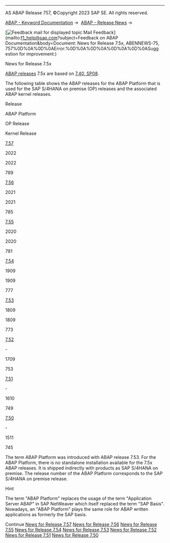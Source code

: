   

* * *

AS ABAP Release 757, ©Copyright 2023 SAP SE. All rights reserved.

[ABAP - Keyword Documentation](javascript:call_link\('abenabap.htm'\)) →  [ABAP - Release News](javascript:call_link\('abennews.htm'\)) → 

 [![](Mail.gif?object=Mail.gif&sap-language=EN "Feedback mail for displayed topic") Mail Feedback](mailto:f1_help@sap.com?subject=Feedback on ABAP Documentation&body=Document: News for Release 7.5x, ABENNEWS-75, 757%0D%0A%0D%0AError:%0D%0A%0D%0A%0D%0A%0D%0ASugg
estion for improvement:)

News for Release 7.5x

[ABAP releases](javascript:call_link\('abenabap_release_glosry.htm'\) "Glossary Entry") 7.5x are based on [7.40, SP08](javascript:call_link\('abennews-740_sp08.htm'\)).

The following table shows the ABAP releases for the ABAP Platform that is used for the SAP S/4HANA on premise (OP) releases and the associated ABAP kernel releases.

Release

ABAP Platform

OP Release

Kernel Release

[7.57](javascript:call_link\('abennews-757.htm'\))

2022

2022

789

[7.56](javascript:call_link\('abennews-756.htm'\))

2021

2021

785

[7.55](javascript:call_link\('abennews-755.htm'\))

2020

2020

781

[7.54](javascript:call_link\('abennews-754.htm'\))

1909

1909

777

[7.53](javascript:call_link\('abennews-753.htm'\))

1809

1809

773

[7.52](javascript:call_link\('abennews-752.htm'\))

\-

1709

753

[7.51](javascript:call_link\('abennews-751.htm'\))

\-

1610

749

[7.50](javascript:call_link\('abennews-750.htm'\))

\-

1511

745

The term ABAP Platform was introduced with ABAP release 7.53. For the ABAP Platform, there is no standalone installation available for the 7.5x ABAP releases. It is shipped indirectly with products as SAP S/4HANA on premise. The release number of the ABAP Platform corresponds to the SAP S/4HANA on premise release.

Hint

The term "ABAP Platform" replaces the usage of the term "Application Server ABAP" in SAP NetWeaver which itself replaced the term "SAP Basis". Nowadays, an "ABAP Platform" plays the same role for ABAP written applications as formerly the SAP basis.

Continue
[News for Release 7.57](javascript:call_link\('abennews-757.htm'\))
[News for Release 7.56](javascript:call_link\('abennews-756.htm'\))
[News for Release 7.55](javascript:call_link\('abennews-755.htm'\))
[News for Release 7.54](javascript:call_link\('abennews-754.htm'\))
[News for Release 7.53](javascript:call_link\('abennews-753.htm'\))
[News for Release 7.52](javascript:call_link\('abennews-752.htm'\))
[News for Release 7.51](javascript:call_link\('abennews-751.htm'\))
[News for Release 7.50](javascript:call_link\('abennews-750.htm'\))